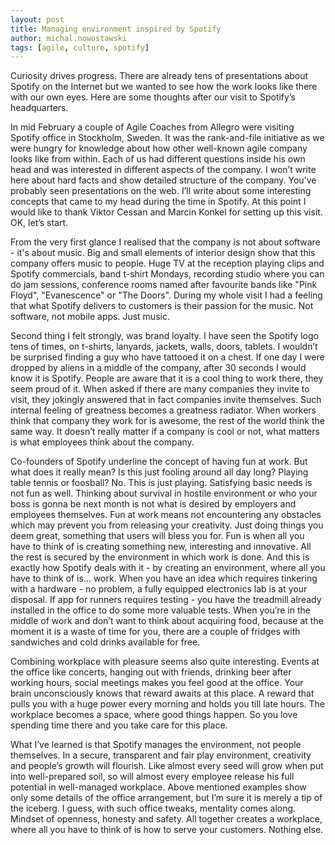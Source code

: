 ```yaml
---
layout: post
title: Managing environment inspired by Spotify
author: michal.nowostawski
tags: [agile, culture, spotify]
---
```


Curiosity drives progress. There are already tens of presentations about Spotify on the Internet 
but we wanted to see how the work looks like there with our own eyes. Here are some thoughts after 
our visit to Spotify’s headquarters.

In mid February a couple of Agile Coaches from Allegro were visiting Spotify office in Stockholm, 
Sweden. It was the rank-and-file initiative as we were hungry for knowledge about how other well-known 
agile company looks like from within. Each of us had different questions inside his own head and was 
interested in different aspects of the company. I won’t write here about hard facts and show detailed 
structure of the company. You’ve probably seen presentations on the web. I’ll write about some interesting 
concepts that came to my head during the time in Spotify. At this point I would like to thank Viktor Cessan 
and Marcin Konkel for setting up this visit. OK, let’s start.

From the very first glance I realised that the company is not about software - it's about music. Big and 
small elements of interior design show that this company offers music to people. Huge TV at the reception 
playing clips and Spotify commercials, band t-shirt Mondays, recording studio where you can do jam sessions, 
conference rooms named after favourite bands like "Pink Floyd", "Evanescence" or "The Doors". During my whole 
visit I had a feeling that what Spotify delivers to customers is their passion for the music. Not software, 
not mobile apps. Just music.

Second thing I felt strongly, was brand loyalty. I have seen the Spotify logo tens of times, on t-shirts, 
lanyards, jackets, walls, doors, tablets. I wouldn’t be surprised finding a guy who have tattooed it on a chest. 
If one day I were dropped by aliens in a middle of the company, after 30 seconds I would know it is Spotify. 
People are aware that it is a cool thing to work there, they seem proud of it. When asked if there are many 
companies they invite to visit, they jokingly answered that in fact companies invite themselves. Such internal 
feeling of greatness becomes a greatness radiator. When workers think that company they work for is awesome, the 
rest of the world think the same way. It doesn’t really matter if a company is cool or not, what matters is what 
employees think about the company.

Co-founders of Spotify underline the concept of having fun at work. But what does it really mean? Is this just 
fooling around all day long? Playing table tennis or foosball? No. This is just playing. Satisfying basic needs 
is not fun as well. Thinking about survival in hostile environment or who your boss is gonna be next month is not 
what is desired by employers and employees themselves. Fun at work means not encountering any obstacles which may 
prevent you from releasing your creativity. Just doing things you deem great, something that users will bless you 
for. Fun is when all you have to think of is creating something new, interesting and innovative. All the rest is 
secured by the environment in which work is done. And this is exactly how Spotify deals with it - by creating an 
environment, where all you have to think of is... work. When you have an idea which requires tinkering with a 
hardware - no problem, a fully equipped electronics lab is at your disposal. If app for runners requires 
testing - you have the treadmill already installed in the office to do some more valuable tests. When you’re in 
the middle of work and don’t want to think about acquiring food, because at the moment it is a waste of time for 
you, there are a couple of fridges with sandwiches and cold drinks available for free. 

Combining workplace with pleasure seems also quite interesting. Events at the office like concerts, hanging out 
with friends, drinking beer after working hours, social meetings makes you feel good at the office. Your brain 
unconsciously knows that reward awaits at this place. A reward that pulls you with a huge power every morning and 
holds you till late hours. The workplace becomes a space, where good things happen. So you love spending time there 
and you take care for this place.

What I’ve learned is that Spotify manages the environment, not people themselves. In a secure, transparent and fair 
play environment, creativity and people’s growth will flourish. Like almost every seed will grow when put into 
well-prepared soil, so will almost every employee release his full potential in well-managed workplace. Above 
mentioned examples show only some details of the office arrangement, but I’m sure it is merely a tip of the iceberg. 
I guess, with such office tweaks, mentality comes along. Mindset of openness, honesty and safety. All together 
creates a workplace, where all you have to think of is how to serve your customers. Nothing else.
